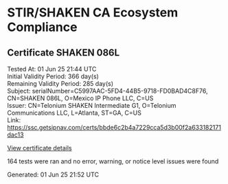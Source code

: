 # STIR/SHAKEN CA Ecosystem Compliance

## Certificate SHAKEN 086L

Tested At: 01 Jun 25 21:44 UTC\
Initial Validity Period: 366 day(s)\
Remaining Validity Period: 285 day(s)\
Subject: serialNumber=C5997AAC-5FD4-44B5-9718-FD0BAD4C8F76, CN=SHAKEN 086L, O=Mexico IP Phone LLC, C=US\
Issuer: CN=Telonium SHAKEN Intermediate G1, O=Telonium Communications LLC, L=Atlanta, ST=GA, C=US\
Link: https://ssc.getsipnav.com/certs/bbde6c2b4a7229cca5d3b00f2a633182171dac13

[View certificate details](https://x509.io/?cert=MIIDKTCCAs6gAwIBAgIQJXqVIOMyc%2BSHDwHOfdvSZTAKBggqhkjOPQQDAjB8MQswCQYDVQQGEwJVUzELMAkGA1UECAwCR0ExEDAOBgNVBAcMB0F0bGFudGExJDAiBgNVBAoMG1RlbG9uaXVtIENvbW11bmljYXRpb25zIExMQzEoMCYGA1UEAwwfVGVsb25pdW0gU0hBS0VOIEludGVybWVkaWF0ZSBHMTAeFw0yNTAzMTMxNDM5MzNaFw0yNjAzMTMxNDQwMzNaMHAxCzAJBgNVBAYTAlVTMRwwGgYDVQQKExNNZXhpY28gSVAgUGhvbmUgTExDMRQwEgYDVQQDEwtTSEFLRU4gMDg2TDEtMCsGA1UEBRMkQzU5OTdBQUMtNUZENC00NEI1LTk3MTgtRkQwQkFENEM4Rjc2MFkwEwYHKoZIzj0CAQYIKoZIzj0DAQcDQgAEfRpGCD7zeJ4eYVtcIgeSygN08VtFfJftGqoB%2FUELrV6K%2Fbr%2BjoWMYqsi126vTrknxIntDXI7K93QEngObBVxs6OCATwwggE4MA4GA1UdDwEB%2FwQEAwIHgDAMBgNVHRMBAf8EAjAAMB0GA1UdDgQWBBSTpPoLrND6vb8pno7MdvkVHgELDDAfBgNVHSMEGDAWgBSqJLv%2FFHVAeS2Hb%2BgNQXfKu82IsDAXBgNVHSAEEDAOMAwGCmCGSAGG%2FwkBAQQwgaYGA1UdHwSBnjCBmzCBmKA6oDiGNmh0dHBzOi8vYXV0aGVudGljYXRlLWFwaS5pY29uZWN0aXYuY29tL2Rvd25sb2FkL3YxL2NybKJapFgwVjEUMBIGA1UEBxMLQnJpZGdld2F0ZXIxCzAJBgNVBAgTAk5KMRMwEQYDVQQDEwpTVEktUEEgQ1JMMQswCQYDVQQGEwJVUzEPMA0GA1UEChMGU1RJLVBBMBYGCCsGAQUFBwEaBAowCKAGFgQwODZMMAoGCCqGSM49BAMCA0kAMEYCIQC4JZAXRj4kSxUdawQpymTsZTBJhDyFkMRNTZEIju%2Fm1QIhAMkBphV8ia1nXuMdMSja1EASJrvGXWzCga%2F4VwvUCG9K)

164 tests were ran and no error, warning, or notice level issues were found


Generated: 01 Jun 25 21:52 UTC